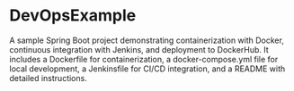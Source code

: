 # DevOpsExample
A sample Spring Boot project demonstrating containerization with Docker, continuous integration with Jenkins, and deployment to DockerHub. It includes a Dockerfile for containerization, a docker-compose.yml file for local development, a Jenkinsfile for CI/CD integration, and a README with detailed instructions.
